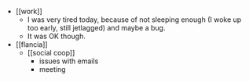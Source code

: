 - [[work]]
  - I was very tired today, because of not sleeping enough (I woke up too early, still jetlagged) and maybe a bug.
  - It was OK though.
- [[flancia]]
  - [[social coop]]
    - issues with emails
    - meeting
